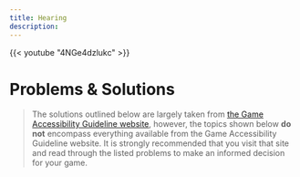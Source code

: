 ```yaml
---
title: Hearing
description:
---
```


{{< youtube "4NGe4dzlukc" >}}

# Problems & Solutions

> The solutions outlined below are largely taken from [the Game Accessibility Guideline website](http://gameaccessibilityguidelines.com/full-list/), however, the topics shown below **do not** encompass everything available from the Game Accessibility Guideline website. It is strongly recommended that you visit that site and read through the listed problems to make an informed decision for your game. 